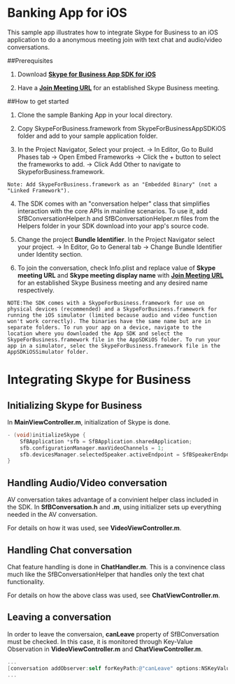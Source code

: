 # Banking App for iOS

This sample app illustrates how to integrate Skype for Business to an iOS application to do a anonymous meeting join with text chat and audio/video conversations.

##Prerequisites

1. Download [**Skype for Business App SDK for iOS**](https://www.microsoft.com/en-us/download/confirmation.aspx?id=51962) 

2. Have a [**Join Meeting URL**](https://msdn.microsoft.com/en-us/skype/appsdk/getmeetingurl) for an established Skype Business meeting.

##How to get started

1. Clone the sample Banking App in your local directory.

2. Copy SkypeForBusiness.framework from SkypeForBusinessAppSDKiOS folder and add to your sample application folder. 

3. In the Project Navigator, Select your project. -> In Editor, Go to Build Phases tab -> Open Embed Frameworks -> Click the + button to select the frameworks to add. -> Click Add Other to navigate to SkypeforBusiness.framework.
```console
Note: Add SkypeForBusiness.framework as an "Embedded Binary" (not a "Linked Framework").
```
4. The SDK comes with an "conversation helper" class that simplifies interaction with the core APIs in mainline scenarios. To use it, add SfBConversationHelper.h and SfBConversationHelper.m files from the Helpers folder in your SDK download into your app's source code.

5. Change the project **Bundle Identifier**. In the Project Navigator select your project. -> In Editor, Go to General tab -> Change Bundle Identifier under Identity section. 

6. To join the conversation, check Info.plist and replace value of __Skype meeting URL__ and __Skype meeting display name__ with [**Join Meeting URL**](https://msdn.microsoft.com/en-us/skype/appsdk/getmeetingurl) for an established Skype Business meeting and any desired name respectively.

```console
NOTE:The SDK comes with a SkypeForBusiness.framework for use on physical devices (recommended) and a SkypeForBusiness.framework for running the iOS simulator (limited because audio and video function won't work correctly). The binaries have the same name but are in separate folders. To run your app on a device, navigate to the location where you downloaded the App SDK and select the SkypeForBusiness.framework file in the AppSDKiOS folder. To run your app in a simulator, selec the SkypeForBusiness.framework file in the AppSDKiOSSimulator folder.
```

# Integrating Skype for Business

## Initializing Skype for Business
In **MainViewController.m**, initialization of Skype is done.
```objective-c
- (void)initializeSkype {
    SfBApplication *sfb = SfBApplication.sharedApplication;
    sfb.configurationManager.maxVideoChannels = 1;
    sfb.devicesManager.selectedSpeaker.activeEndpoint = SfBSpeakerEndpointLoudspeaker;   
}
```

## Handling Audio/Video conversation  
AV conversation takes advantage of a convinient helper class included in the SDK.
In **SfBConversation.h** and **.m**, using initializer sets up everything needed in the AV conversation.

For details on how it was used, see **VideoViewController.m**.
 
## Handling Chat conversation
Chat feature handling is done in **ChatHandler.m**. This is a convinence class much like the SfBConversationHelper that handles only the text chat functionality.

For details on how the above class was used, see **ChatViewController.m**. 

## Leaving a conversation
In order to leave the conversaion, __canLeave__ property of SfBConversation must be checked. In this case, it is monitored through Key-Value Observation in **VideoViewController.m** and **ChatViewController.m**.
```objective-c
...
[conversation addObserver:self forKeyPath:@"canLeave" options:NSKeyValueObservingOptionInitial | NSKeyValueObservingOptionNew context:nil];
...     

```

